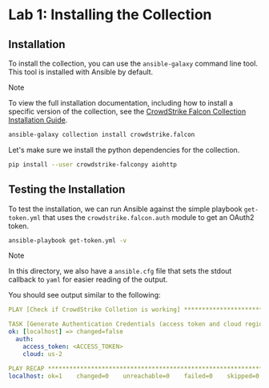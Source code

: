 # Lab 1: Installing the Collection

## Installation

To install the collection, you can use the `ansible-galaxy` command line tool. This tool is installed with Ansible by default.

> [!NOTE]
> To view the full installation documentation, including how to install a specific version of the collection, see the [CrowdStrike Falcon Collection Installation Guide](https://github.com/CrowdStrike/ansible_collection_falcon?tab=readme-ov-file#installing-this-collection).

```bash
ansible-galaxy collection install crowdstrike.falcon
```

Let's make sure we install the python dependencies for the collection.

```bash
pip install --user crowdstrike-falconpy aiohttp
```

## Testing the Installation

To test the installation, we can run Ansible against the simple playbook `get-token.yml` that uses the `crowdstrike.falcon.auth` module to get an OAuth2 token.

```bash
ansible-playbook get-token.yml -v
```

> [!NOTE]
> In this directory, we also have a `ansible.cfg` file that sets the stdout callback to `yaml` for easier reading of the output.

You should see output similar to the following:

```yaml
PLAY [Check if CrowdStrike Colletion is working] ************************************************

TASK [Generate Authentication Credentials (access token and cloud region)] **********************
ok: [localhost] => changed=false
  auth:
    access_token: <ACCESS_TOKEN>
    cloud: us-2

PLAY RECAP **************************************************************************************
localhost: ok=1    changed=0    unreachable=0    failed=0    skipped=0    rescued=0    ignored=0
```
